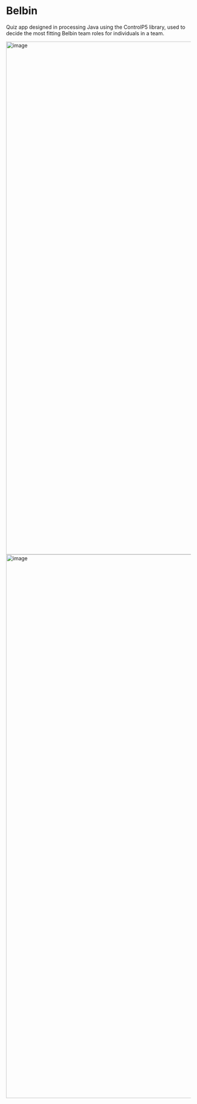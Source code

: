 # Belbin 
Quiz app designed in processing Java using the ControlP5 library, used to decide the most fitting Belbin team roles for individuals in a team.

<img width="2538" height="1399" alt="image" src="https://github.com/user-attachments/assets/a9551710-fce6-419a-bde0-1a3985f53d1f" />
<img width="2545" height="1483" alt="image" src="https://github.com/user-attachments/assets/67a193fd-39aa-4c25-a7d8-ba5d5823871f" />


